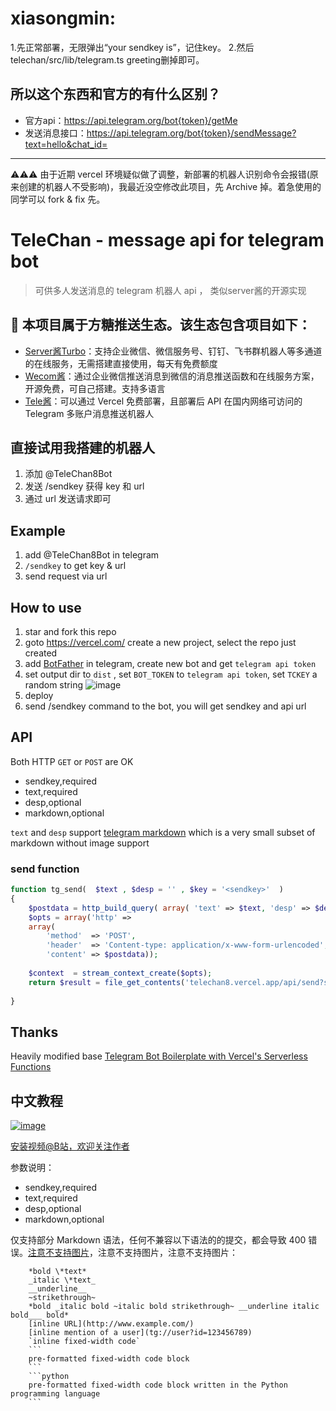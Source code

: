 # xiasongmin:

1.先正常部署，无限弹出“your sendkey is”，记住key。
2.然后telechan/src/lib/telegram.ts   greeting删掉即可。

## 所以这个东西和官方的有什么区别？
 - 官方api：https://api.telegram.org/bot{token}/getMe  
 - 发送消息接口：https://api.telegram.org/bot{token}/sendMessage?text=hello&chat_id=

------------------------------------------------------------------------------------------------------------------------


⚠️⚠️⚠️ 由于近期 vercel 环境疑似做了调整，新部署的机器人识别命令会报错(原来创建的机器人不受影响)，我最近没空修改此项目，先 Archive 掉。着急使用的同学可以 fork & fix 先。

# TeleChan - message api for telegram bot 
> 可供多人发送消息的 telegram 机器人 api ， 类似server酱的开源实现

## 🎈 本项目属于方糖推送生态。该生态包含项目如下：

- [Server酱Turbo](https://sct.ftqq.com)：支持企业微信、微信服务号、钉钉、飞书群机器人等多通道的在线服务，无需搭建直接使用，每天有免费额度
- [Wecom酱](https://github.com/easychen/wecomchan)：通过企业微信推送消息到微信的消息推送函数和在线服务方案，开源免费，可自己搭建。支持多语言
- [Tele酱](https://github.com/easychen/telechan)：可以通过 Vercel 免费部署，且部署后 API 在国内网络可访问的 Telegram 多账户消息推送机器人

## 直接试用我搭建的机器人

1. 添加 @TeleChan8Bot
2. 发送 /sendkey 获得 key 和 url
3. 通过 url 发送请求即可

## Example

1. add @TeleChan8Bot in telegram
2. `/sendkey` to get key & url
3. send request via url 

## How to use

1. star and fork this repo
2. goto https://vercel.com/ create a new project, select the repo just created
3. add [BotFather](https://t.me/botfather) in telegram, create new bot and get `telegram api token` 
4. set output dir to `dist` , set `BOT_TOKEN` to `telegram api token`, set `TCKEY` a random string ![image](https://user-images.githubusercontent.com/1294760/115171377-7c6ecd00-a0f5-11eb-8677-86f207ceb724.png)
5. deploy
6. send /sendkey command to the bot, you will get sendkey and api url

## API

Both HTTP `GET` or `POST` are OK 

- sendkey,required
- text,required
- desp,optional
- markdown,optional

`text` and `desp` support [telegram markdown](https://core.telegram.org/bots/api#markdownv2-style) which is a very small subset of markdown without image support

### send function 

```php
function tg_send(  $text , $desp = '' , $key = '<sendkey>'  )
{
    $postdata = http_build_query( array( 'text' => $text, 'desp' => $desp ));
    $opts = array('http' =>
    array(
        'method'  => 'POST',
        'header'  => 'Content-type: application/x-www-form-urlencoded',
        'content' => $postdata));
    
    $context  = stream_context_create($opts);
    return $result = file_get_contents('telechan8.vercel.app/api/send?sendkey='.$key, false, $context);
 
}
```

## Thanks

Heavily modified base [Telegram Bot Boilerplate with Vercel's Serverless Functions](https://github.com/waptik/telegram-bot-boilerplate-now-serverless-api)


## 中文教程

[![image](https://user-images.githubusercontent.com/1294760/115172022-f05da500-a0f6-11eb-9bb8-5919442523c6.png)](https://www.bilibili.com/video/BV1S5411c7Vy/)

[安装视频@B站，欢迎关注作者](https://www.bilibili.com/video/BV1S5411c7Vy/)

参数说明：

- sendkey,required
- text,required
- desp,optional
- markdown,optional

仅支持部分 Markdown 语法，任何不兼容以下语法的的提交，都会导致 400 错误。[注意不支持图片](https://core.telegram.org/bots/api#markdownv2-style)，注意不支持图片，注意不支持图片：

```
    *bold \*text*
    _italic \*text_
    __underline__
    ~strikethrough~
    *bold _italic bold ~italic bold strikethrough~ __underline italic bold___ bold*
    [inline URL](http://www.example.com/)
    [inline mention of a user](tg://user?id=123456789)
    `inline fixed-width code`
    ```
    pre-formatted fixed-width code block
    ```
    ```python
    pre-formatted fixed-width code block written in the Python programming language
    ```
```
